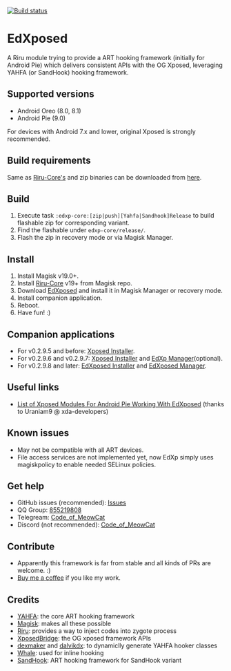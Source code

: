 [![Build status](https://ci.appveyor.com/api/projects/status/qu3vj1d64nqia1b8/branch/master?svg=true)](https://ci.appveyor.com/project/ElderDrivers/edxposed/branch/master)

# EdXposed

A Riru module trying to provide a ART hooking framework (initially for Android Pie) which delivers consistent APIs with the OG Xposed, leveraging YAHFA (or SandHook) hooking framework.

## Supported versions

- Android Oreo (8.0, 8.1) 
- Android Pie (9.0)

For devices with Android 7.x and lower, original Xposed is strongly recommended.

## Build requirements

Same as [Riru-Core's](https://github.com/RikkaApps/Riru/blob/master/README.md#build-requirements)
and zip binaries can be downloaded from [here](http://gnuwin32.sourceforge.net/packages/zip.htm).

## Build

1. Execute task `:edxp-core:[zip|push][Yahfa|Sandhook]Release` to build flashable zip for corresponding variant.
2. Find the flashable under `edxp-core/release/`.
3. Flash the zip in recovery mode or via Magisk Manager.

## Install

1. Install Magisk v19.0+.
2. Install [Riru-Core](https://github.com/RikkaApps/Riru/releases) v19+ from Magisk repo.
3. Download [EdXposed](https://github.com/solohsu/EdXposed/releases) and install it in Magisk Manager or recovery mode.
4. Install companion application.
4. Reboot.
5. Have fun! :)

## Companion applications

- For v0.2.9.5 and before: [Xposed Installer](https://github.com/DVDAndroid/XposedInstaller).
- For v0.2.9.6 and v0.2.9.7: [Xposed Installer](https://github.com/DVDAndroid/XposedInstaller) and [EdXp Manager](https://github.com/solohsu/EdXpManager)(optional).
- For v0.2.9.8 and later: [EdXposed Installer](https://github.com/solohsu/XposedInstaller) and [EdXposed Manager](https://github.com/ElderDrivers/EdXposedManager).

## Useful links

- [List of Xposed Modules For Android Pie Working With EdXposed](https://forum.xda-developers.com/xposed/list-xposed-modules-android-pie-ed-t3892768) (thanks to Uraniam9 @ xda-developers)

## Known issues

- May not be compatible with all ART devices.
- File access services are not implemented yet, now EdXp simply uses magiskpolicy to enable needed SELinux policies.

## Get help

- GitHub issues (recommended): [Issues](https://github.com/solohsu/EdXposed/issues/)
- QQ Group: [855219808](http://shang.qq.com/wpa/qunwpa?idkey=fae42a3dba9dc758caf63e971be2564e67bf7edd751a2ff1c750478b0ad1ca3f)
- Telegream: [Code_of_MeowCat](http://t.me/Code_of_MeowCat)
- Discord (not recommended): [Code_of_MeowCat](https://discord.gg/Hag6gNh)

## Contribute

- Apparently this framework is far from stable and all kinds of PRs are welcome. :)
- [Buy me a coffee](https://www.paypal.me/givin2u) if you like my work.

## Credits 

- [YAHFA](https://github.com/rk700/YAHFA): the core ART hooking framework
- [Magisk](https://github.com/topjohnwu/Magisk/): makes all these possible
- [Riru](https://github.com/RikkaApps/Riru): provides a way to inject codes into zygote process
- [XposedBridge](https://github.com/rovo89/XposedBridge): the OG xposed framework APIs
- [dexmaker](https://github.com/linkedin/dexmaker) and [dalvikdx](https://github.com/JakeWharton/dalvik-dx): to dynamiclly generate YAHFA hooker classes
- [Whale](https://github.com/asLody/whale): used for inline hooking
- [SandHook](https://github.com/ganyao114/SandHook/): ART hooking framework for SandHook variant

